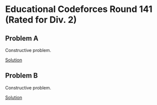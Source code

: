 # Educational Codeforces Round 141 (Rated for Div. 2)

## Problem A

Constructive problem.

[Solution](A.md)

## Problem B

Constructive problem.

[Solution](B.md)



